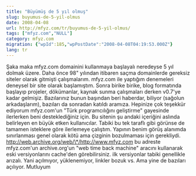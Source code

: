```yaml
---
title: "Büyümüş de 5 yıl olmuş"
slug: buyumus-de-5-yil-olmus
date: 2008-04-08
url: http://mfyz.com/tr/buyumus-de-5-yil-olmus/
tags: ["mfyz.com","NULL"]
category: mfyz.com
migration: {"wpId":185,"wpPostDate":"2008-04-08T04:19:53.000Z"}
lang: tr
---
```


Şaka maka mfyz.com domainini kullanmaya başlayalı neredeyse 5 yıl dolmak üzere. Daha önce 98" yılından itibaren saçma domainlerde gereksiz siteler olarak gitmişti çalışmalarım. mfyz.com ile yaptığım denemeleri deneysel bir site olarak başlamıştım. Sonra birike birike, blog formatında başlayıp projeler, dökümanlar, kaynak sunma çalışmaları derken v0.7'ye kadar gelmişiz. Bazılarınız bunun başından beri haberdar, biliyor (sağolun arkadaşlarım), bazıları da sonradan katıldı aramıza. Hepinize çok teşekkür ediyorum mfyz.com'un "Türk programcılığını geliştirme" gayesinde ilerlerken beni desteklediğiniz için. Bu sitenin şu andaki içeriğini aslında belirleyen en büyük etken kullanıcılar. Tabiki bu tek taraflı gibi görünse de tamamen isteklere göre ilerlemeye çalıştım. Yapının benim görüş alanımda sınırlanması genel olarak kötü ama çizginin bozulmaması için gerekliydi. http://web.archive.org/web/\*/http://www.mfyz.com bu adreste mfyz.com'un archive.org'un "web time back machine" aracını kullanarak eski versiyonlarını cache'den görebilirsiniz. ilk versiyonlar tabiki genellikle arızalı. Yani açılmıyor, yüklenemiyor, linkler bozuk vs. Ama yine de bazıları açılıyor. Mutluyum